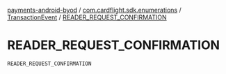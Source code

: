 [payments-android-byod](../../index.md) / [com.cardflight.sdk.enumerations](../index.md) / [TransactionEvent](index.md) / [READER_REQUEST_CONFIRMATION](./-r-e-a-d-e-r_-r-e-q-u-e-s-t_-c-o-n-f-i-r-m-a-t-i-o-n.md)

# READER_REQUEST_CONFIRMATION

`READER_REQUEST_CONFIRMATION`